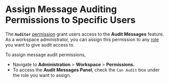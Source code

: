 # Assign Message Auditing Permissions to Specific Users

The **`Auditor`** [permission](../workspace-administration/permissions/) grant users access to the **Audit Messages** feature. As a workspace administrator, you can assign this permission to any [role ](../workspace-administration/permissions/#roles)you want to give audit access to.

To assign message audit permissions,

* Navigate to **Administration** > **Workspace** > **Permissions.**
* To access the **Audit Messages Panel**, check the `Can Audit` box under the role you want to assign.
